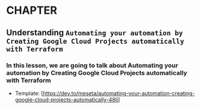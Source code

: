 # CHAPTER

## Understanding `Automating your automation by Creating Google Cloud Projects automatically with Terraform`

### In this lesson, we are going to talk about Automating your automation by Creating Google Cloud Projects automatically with Terraform

- Template: [https://dev.to/meseta/automating-your-automation-creating-google-cloud-projects-automatically-48lj]
